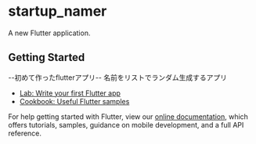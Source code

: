 # startup_namer

A new Flutter application.

## Getting Started

--初めて作ったflutterアプリ-- 
名前をリストでランダム生成するアプリ

- [Lab: Write your first Flutter app](https://flutter.dev/docs/get-started/codelab)
- [Cookbook: Useful Flutter samples](https://flutter.dev/docs/cookbook)

For help getting started with Flutter, view our
[online documentation](https://flutter.dev/docs), which offers tutorials,
samples, guidance on mobile development, and a full API reference.
